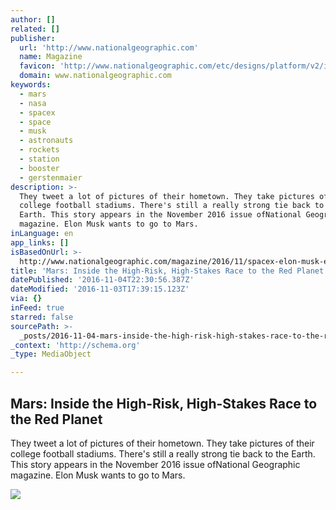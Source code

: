```yaml
---
author: []
related: []
publisher:
  url: 'http://www.nationalgeographic.com'
  name: Magazine
  favicon: 'http://www.nationalgeographic.com/etc/designs/platform/v2/images/favicon.ico'
  domain: www.nationalgeographic.com
keywords:
  - mars
  - nasa
  - spacex
  - space
  - musk
  - astronauts
  - rockets
  - station
  - booster
  - gerstenmaier
description: >-
  They tweet a lot of pictures of their hometown. They take pictures of their
  college football stadiums. There's still a really strong tie back to the
  Earth. This story appears in the November 2016 issue ofNational Geographic
  magazine. Elon Musk wants to go to Mars.
inLanguage: en
app_links: []
isBasedOnUrl: >-
  http://www.nationalgeographic.com/magazine/2016/11/spacex-elon-musk-exploring-mars-planets-space-science/
title: 'Mars: Inside the High-Risk, High-Stakes Race to the Red Planet'
datePublished: '2016-11-04T22:30:56.387Z'
dateModified: '2016-11-03T17:39:15.123Z'
via: {}
inFeed: true
starred: false
sourcePath: >-
  _posts/2016-11-04-mars-inside-the-high-risk-high-stakes-race-to-the-red-plan.md
_context: 'http://schema.org'
_type: MediaObject

---
```

<article style=""><h1>Mars: Inside the High-Risk, High-Stakes Race to the Red Planet</h1><p>They tweet a lot of pictures of their hometown. They take pictures of their college football stadiums. There's still a really strong tie back to the Earth. This story appears in the November 2016 issue ofNational Geographic magazine. Elon Musk wants to go to Mars.</p><img src="http://www.nationalgeographic.com/content/dam/magazine/rights-exempt/2016/11/Mars/MM8449_160306_01111.ngsversion.1476472805004.jpg" /></article>